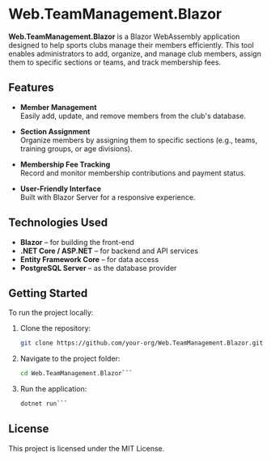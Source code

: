 # Web.TeamManagement.Blazor

**Web.TeamManagement.Blazor** is a Blazor WebAssembly application designed to help sports clubs manage their members
efficiently. This tool enables administrators to add, organize, and manage club members, assign them to specific
sections or teams, and track membership fees.

## Features

- **Member Management**  
  Easily add, update, and remove members from the club's database.

- **Section Assignment**  
  Organize members by assigning them to specific sections (e.g., teams, training groups, or age divisions).

- **Membership Fee Tracking**  
  Record and monitor membership contributions and payment status.

- **User-Friendly Interface**  
  Built with Blazor Server for a responsive experience.

## Technologies Used

- **Blazor** – for building the front-end
- **.NET Core / ASP.NET** – for backend and API services
- **Entity Framework Core** – for data access
- **PostgreSQL Server** – as the database provider

## Getting Started

To run the project locally:

1. Clone the repository:
   ```bash
   git clone https://github.com/your-org/Web.TeamManagement.Blazor.git```

2. Navigate to the project folder:
   ```bash
   cd Web.TeamManagement.Blazor```

3. Run the application:
   ```bash
   dotnet run```

## License

This project is licensed under the MIT License.


